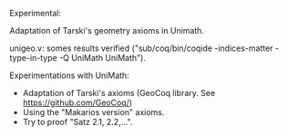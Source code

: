 Experimental:

Adaptation of Tarski's geometry axioms in Unimath.

unigeo.v: somes results verified ("sub/coq/bin/coqide -indices-matter -type-in-type -Q UniMath UniMath").

Experimentations with UniMath:

* Adaptation of Tarski's axioms (GeoCoq library. See https://github.com/GeoCoq/)
* Using the "Makarios version" axioms.
* Try to proof "Satz 2.1, 2.2,...".



